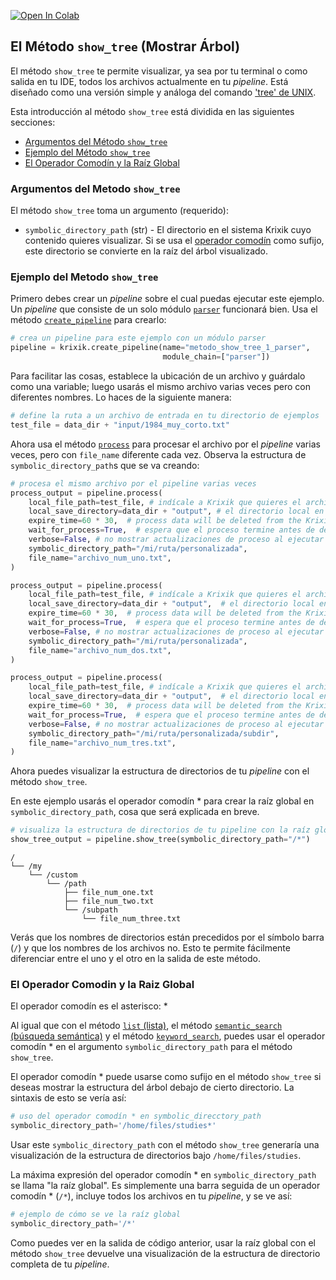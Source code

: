 <a href="https://colab.research.google.com/github/krixik-ai/krixik-docs/blob/main/docs/system/file_system/show_tree_method.ipynb" target="_parent"><img src="https://colab.research.google.com/assets/colab-badge.svg" alt="Open In Colab"/></a>

## El Método `show_tree` (Mostrar Árbol)

El método `show_tree` te permite visualizar, ya sea por tu terminal o como salida en tu IDE, todos los archivos actualmente en tu *pipeline*. Está diseñado como una versión simple y análoga del comando ['tree' de UNIX](https://www.tecmint.com/linux-tree-command-examples/).

Esta introducción al método `show_tree` está dividida en las siguientes secciones:

- [Argumentos del Método `show_tree`](#argumentos-del-metodo-show_tree)
- [Ejemplo del Método `show_tree`](#ejemplo-del-metodo-show_tree)
- [El Operador Comodín y la Raíz Global](#el-operador-comodin-y-la-raiz-global)

### Argumentos del Metodo `show_tree`

El método `show_tree` toma un argumento (requerido):

- `symbolic_directory_path` (str) - El directorio en el sistema Krixik cuyo contenido quieres visualizar. Si se usa el [operador comodín](#el-operador-comodin-y-la-raiz-global) como sufijo, este directorio se convierte en la raíz del árbol visualizado.

### Ejemplo del Metodo `show_tree`

Primero debes crear un *pipeline* sobre el cual puedas ejecutar este ejemplo. Un *pipeline* que consiste de un solo módulo [`parser`](../../modulos/modulos_de_funciones_de_apoyo/modulo_parser_fragmentacion.md) funcionará bien. Usa el método [`create_pipeline`](../creacion_de_pipelines/creacion_de_pipelines.md) para crearlo:


```python
# crea un pipeline para este ejemplo con un módulo parser
pipeline = krixik.create_pipeline(name="metodo_show_tree_1_parser",
                                  module_chain=["parser"])
```

Para facilitar las cosas, establece la ubicación de un archivo y guárdalo como una variable; luego usarás el mismo archivo varias veces pero con diferentes nombres. Lo haces de la siguiente manera:


```python
# define la ruta a un archivo de entrada en tu directorio de ejemplos
test_file = data_dir + "input/1984_muy_corto.txt"
```

Ahora usa el método [`process`](../parametros_y_procesar_archivos_a_traves_de_pipelines/metodo_process_procesar.md) para procesar el archivo por el *pipeline* varias veces, pero con `file_name` diferente cada vez. Observa la estructura de `symbolic_directory_path`s que se va creando:


```python
# procesa el mismo archivo por el pipeline varias veces
process_output = pipeline.process(
    local_file_path=test_file, # indícale a Krixik que quieres el archivo antes definido y guardado en una variable
    local_save_directory=data_dir + "output", # el directorio local en el que se guardará el archivo de salida
    expire_time=60 * 30,  # process data will be deleted from the Krixik system in 30 minutes
    wait_for_process=True,  # espera que el proceso termine antes de devolver control del IDE al usuario
    verbose=False, # no mostrar actualizaciones de proceso al ejecutar el código
    symbolic_directory_path="/mi/ruta/personalizada",
    file_name="archivo_num_uno.txt",
)

process_output = pipeline.process(
    local_file_path=test_file, # indícale a Krixik que quieres el archivo antes definido y guardado en una variable
    local_save_directory=data_dir + "output",  # el directorio local en el que se guardará el archivo de salida
    expire_time=60 * 30,  # process data will be deleted from the Krixik system in 30 minutes
    wait_for_process=True,  # espera que el proceso termine antes de devolver control del IDE al usuario
    verbose=False, # no mostrar actualizaciones de proceso al ejecutar el código
    symbolic_directory_path="/mi/ruta/personalizada",
    file_name="archivo_num_dos.txt",
)

process_output = pipeline.process(
    local_file_path=test_file, # indícale a Krixik que quieres el archivo antes definido y guardado en una variable
    local_save_directory=data_dir + "output",  # el directorio local en el que se guardará el archivo de salida
    expire_time=60 * 30,  # process data will be deleted from the Krixik system in 30 minutes
    wait_for_process=True,  # espera que el proceso termine antes de devolver control del IDE al usuario
    verbose=False, # no mostrar actualizaciones de proceso al ejecutar el código
    symbolic_directory_path="/mi/ruta/personalizada/subdir",
    file_name="archivo_num_tres.txt",
)
```

Ahora puedes visualizar la estructura de directorios de tu *pipeline* con el método `show_tree`.

En este ejemplo usarás el operador comodín * para crear la raíz global en `symbolic_directory_path`, cosa que será explicada en breve.


```python
# visualiza la estructura de directorios de tu pipeline con la raíz global
show_tree_output = pipeline.show_tree(symbolic_directory_path="/*")
```

    /
    └── /my
        └── /custom
            └── /path
                ├── file_num_one.txt
                ├── file_num_two.txt
                └── /subpath
                    └── file_num_three.txt


Verás que los nombres de directorios están precedidos por el símbolo barra (`/`) y que los nombres de los archivos no. Esto te permite fácilmente diferenciar entre el uno y el otro en la salida de este método.

### El Operador Comodin y la Raiz Global

El operador comodín es el asterisco: *

Al igual que con el método [`list` (lista)](metodo_list_lista.md), el método [`semantic_search` (búsqueda semántica)](../metodos_de_busqueda/metodo_semantic_search_busqueda_semantica.md) y el método [`keyword_search`](../metodos_de_busqueda/metodo_keyword_search_busqueda_por_palabras_clave.md), puedes usar el operador comodín * en el argumento `symbolic_directory_path` para el método `show_tree`.

El operador comodín * puede usarse como sufijo en el método `show_tree` si deseas mostrar la estructura del árbol debajo de cierto directorio. La sintaxis de esto se vería así:

```python
# uso del operador comodín * en symbolic_direcctory_path
symbolic_directory_path='/home/files/studies*'
```

Usar este `symbolic_directory_path` con el método `show_tree` generaría una visualización de la estructura de directorios bajo `/home/files/studies`.

La máxima expresión del operador comodín * en `symbolic_directory_path` se llama "la raíz global". Es simplemente una barra seguida de un operador comodín * (`/*`), incluye todos los archivos en tu *pipeline*, y se ve así:


```python
# ejemplo de cómo se ve la raíz global
symbolic_directory_path='/*'
```

Como puedes ver en la salida de código anterior, usar la raíz global con el método `show_tree` devuelve una visualización de la estructura de directorio completa de tu *pipeline*.
